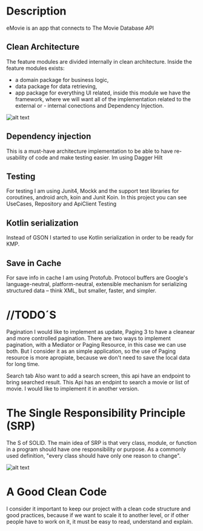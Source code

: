  # Description #
eMovie is an app that connects to The Movie Database API 

## Clean Architecture ##
The feature modules are divided internally in clean architecture. Inside the feature modules exists:

- a domain package for business logic,
- data package for data retrieving,
- app package for everything UI related, inside this module we have the framework, where we will want all of the implementation related to the external or  - internal conections and Dependency Injection.

![alt text](https://erikjhordan-rey.github.io/images/2016/1/clean_archi.png)

## Dependency injection ##
This is a must-have architecture implementation to be able to have re-usability of code and make testing easier. Im using Dagger Hilt

## Testing ##
For testing I am using Junit4, Mockk and the support test libraries for coroutines, android arch, koin and Junit Koin. In this project you can see UseCases, Repository and ApiClient Testing

## Kotlin serialization ##
Instead of GSON I started to use Kotlin serialization in order to be ready for KMP.

## Save in Cache ##
For save info in cache I am using Protofub. Protocol buffers are Google's language-neutral, platform-neutral, extensible mechanism for serializing structured data – think XML, but smaller, faster, and simpler. 

# //TODO´S #

Pagination
I would like to implement as update, Paging 3 to have a cleanear and more controlled pagination. There are two ways to implement pagination, with a Mediator or Paging Resource, in this case we can use both. But I consider it as an simple application, so the use of Paging resource is more apropiate, because we don't need to save the local data for long time.

Search tab
Also want to add a search screen, this api have an endpoint to bring searched result. This Api has an endpint to search a movie or list of movie. I would like to implement it in another version.

# The Single Responsibility Principle (SRP) #

The S of SOLID. The main idea of SRP is that very class, module, or function in a program should have one responsibility or purpose. As a commonly used definition, "every class should have only one reason to change".

![alt text]([https://erikjhordan-rey.github.io/images/2016/1/clean_archi.png](https://miro.medium.com/max/1191/1*JbfRQ05jyfBsO9glDl9E4w.png))

# A Good Clean Code #

I consider it important to keep our project with a clean code structure and good practices, because if we want to scale it to another level, or if other people have to work on it, it must be easy to read, understand and explain.

